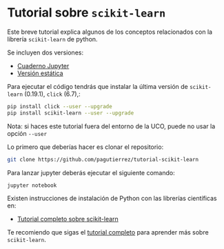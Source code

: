 # Tutorial sobre `scikit-learn`
Este breve tutorial explica algunos de los conceptos relacionados con la librería `scikit-learn` de python.

Se incluyen dos versiones:

- [Cuaderno Jupyter](tutorial.ipynb)
- [Versión estática](https://rawgit.com/pagutierrez/tutorial-scikit-learn/master/tutorial.html)

Para ejecutar el código tendrás que instalar la última versión de `scikit-learn` (0.19.1), `click` (6.7),:
```bash
pip install click --user --upgrade
pip install scikit-learn --user --upgrade
```
Nota: si haces este tutorial fuera del entorno de la UCO, puede no usar la opción `--user`

Lo primero que deberías hacer es clonar el repositorio:
```bash
git clone https://github.com/pagutierrez/tutorial-scikit-learn
```

Para lanzar jupyter deberás ejecutar el siguiente comando:
```bash
jupyter notebook
```

Existen instrucciones de instalación de Python con las librerías científicas en:

- [Tutorial completo sobre scikit-learn](https://github.com/pagutierrez/tutorial-sklearn)

Te recomiendo que sigas el [tutorial completo](https://github.com/pagutierrez/tutorial-sklearn) para aprender más sobre `scikit-learn`.
